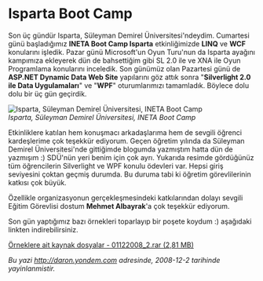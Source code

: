 # Isparta Boot Camp 

Son üç gündür Isparta, Süleyman Demirel Üniversitesi'ndeydim. Cumartesi
günü başladığımız **INETA Boot Camp Isparta** etkinliğimizde **LINQ** ve
**WCF** konularını işledik. Pazar günü Microsoft'un Oyun Turu'nun da
Isparta ayağını kampımıza ekleyerek dün de bahsettiğim gibi SL 2.0 ile
ve XNA ile Oyun Programlama konularını inceledik. Son günümüz olan
Pazartesi günü de **ASP.NET Dynamic Data Web Site** yapılarını göz attık
sonra "**Silverlight 2.0 ile Data Uygulamaları**" ve "**WPF**"
oturumlarımızı tamamladık. Böylece dolu dolu bir üç gün geçirdik.

![Isparta, Süleyman Demirel Üniversitesi, INETA Boot
Camp](../media/Isparta_Boot_Camp/01122008_1.jpg)\
*Isparta, Süleyman Demirel Üniversitesi, INETA Boot Camp*

Etkinliklere katılan hem konuşmacı arkadaşlarıma hem de sevgili öğrenci
kardeşlerime çok teşekkür ediyorum. Geçen öğretim yılında da Süleyman
Demirel Üniversitesi'nde gittiğimde blogumda yazmıştım hatta dün de
yazmışım :) SDÜ'nün yeri benim için çok ayrı. Yukarıda resimde
gördüğünüz tüm öğrencilerin Silverlight ve WPF konulu ödevleri var.
Hepsi giriş seviyesini çoktan geçmiş durumda. Bu duruma tabi ki öğretim
görevlilerinin katkısı çok büyük.

Özellikle organizasyonun gerçekleşmesindeki katkılarından dolayı sevgili
Eğitim Görevlisi dostum **Mehmet Albayrak**'a çok teşekkür ediyorum.

Son gün yaptığımız bazı örnekleri toparlayıp bir poşete koydum :)
aşağıdaki linkten indirebilirsiniz.

[Örneklere ait kaynak dosyalar - 01122008\_2.rar (2,81
MB)](../media/Isparta_Boot_Camp/01122008_2.rar)


*Bu yazi http://daron.yondem.com adresinde, 2008-12-2 tarihinde yayinlanmistir.*